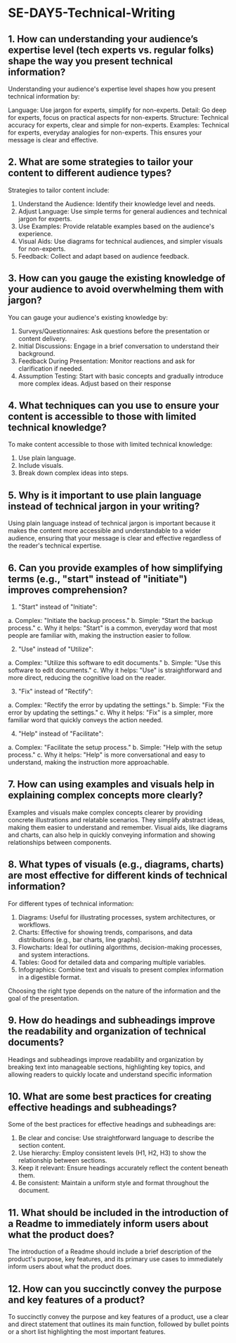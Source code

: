 # SE-DAY5-Technical-Writing
## 1. How can understanding your audience’s expertise level (tech experts vs. regular folks) shape the way you present technical information?

Understanding your audience's expertise level shapes how you present technical information by:

Language: Use jargon for experts, simplify for non-experts.
Detail: Go deep for experts, focus on practical aspects for non-experts.
Structure: Technical accuracy for experts, clear and simple for non-experts.
Examples: Technical for experts, everyday analogies for non-experts.
This ensures your message is clear and effective.


## 2. What are some strategies to tailor your content to different audience types?

Strategies to tailor content include:

1. Understand the Audience: Identify their knowledge level and needs.
2. Adjust Language: Use simple terms for general audiences and technical jargon for experts.
3. Use Examples: Provide relatable examples based on the audience's experience.
4. Visual Aids: Use diagrams for technical audiences, and simpler visuals for non-experts.
5. Feedback: Collect and adapt based on audience feedback.


## 3. How can you gauge the existing knowledge of your audience to avoid overwhelming them with jargon?

You can gauge your audience's existing knowledge by:

1. Surveys/Questionnaires: Ask questions before the presentation or content delivery.
2. Initial Discussions: Engage in a brief conversation to understand their background.
3. Feedback During Presentation: Monitor reactions and ask for clarification if needed.
4. Assumption Testing: Start with basic concepts and gradually introduce more complex ideas. Adjust based on their response


## 4. What techniques can you use to ensure your content is accessible to those with limited technical knowledge?

To make content accessible to those with limited technical knowledge:

1. Use plain language.
2. Include visuals.
3. Break down complex ideas into steps.


## 5. Why is it important to use plain language instead of technical jargon in your writing?

Using plain language instead of technical jargon is important because it makes the content more accessible and understandable to a wider audience, ensuring that your message is clear and effective regardless of the reader's technical expertise.


## 6. Can you provide examples of how simplifying terms (e.g., "start" instead of "initiate") improves comprehension?

1. "Start" instead of "Initiate":

a. Complex: "Initiate the backup process."
b. Simple: "Start the backup process."
c. Why it helps: "Start" is a common, everyday word that most people are familiar with, making the instruction easier to follow.

2. "Use" instead of "Utilize":

a. Complex: "Utilize this software to edit documents."
b. Simple: "Use this software to edit documents."
c. Why it helps: "Use" is straightforward and more direct, reducing the cognitive load on the reader.

3. "Fix" instead of "Rectify":

a. Complex: "Rectify the error by updating the settings."
b. Simple: "Fix the error by updating the settings."
c. Why it helps: "Fix" is a simpler, more familiar word that quickly conveys the action needed.

4. "Help" instead of "Facilitate":

a. Complex: "Facilitate the setup process."
b. Simple: "Help with the setup process."
c. Why it helps: "Help" is more conversational and easy to understand, making the instruction more approachable.


## 7. How can using examples and visuals help in explaining complex concepts more clearly?

Examples and visuals make complex concepts clearer by providing concrete illustrations and relatable scenarios. They simplify abstract ideas, making them easier to understand and remember. Visual aids, like diagrams and charts, can also help in quickly conveying information and showing relationships between components.


## 8. What types of visuals (e.g., diagrams, charts) are most effective for different kinds of technical information?



For different types of technical information:

1. Diagrams: Useful for illustrating processes, system architectures, or workflows.
2. Charts: Effective for showing trends, comparisons, and data distributions (e.g., bar charts, line graphs).
3. Flowcharts: Ideal for outlining algorithms, decision-making processes, and system interactions.
4. Tables: Good for detailed data and comparing multiple variables.
5. Infographics: Combine text and visuals to present complex information in a digestible format.

Choosing the right type depends on the nature of the information and the goal of the presentation.


## 9. How do headings and subheadings improve the readability and organization of technical documents?

Headings and subheadings improve readability and organization by breaking text into manageable sections, highlighting key topics, and allowing readers to quickly locate and understand specific information


## 10. What are some best practices for creating effective headings and subheadings?

Some of the best practices for effective headings and subheadings are:

1. Be clear and concise: Use straightforward language to describe the section content.
2. Use hierarchy: Employ consistent levels (H1, H2, H3) to show the relationship between sections.
3. Keep it relevant: Ensure headings accurately reflect the content beneath them.
4. Be consistent: Maintain a uniform style and format throughout the document.


## 11. What should be included in the introduction of a Readme to immediately inform users about what the product does?

The introduction of a Readme should include a brief description of the product's purpose, key features, and its primary use cases to immediately inform users about what the product does.


## 12. How can you succinctly convey the purpose and key features of a product?

To succinctly convey the purpose and key features of a product, use a clear and direct statement that outlines its main function, followed by bullet points or a short list highlighting the most important features.

